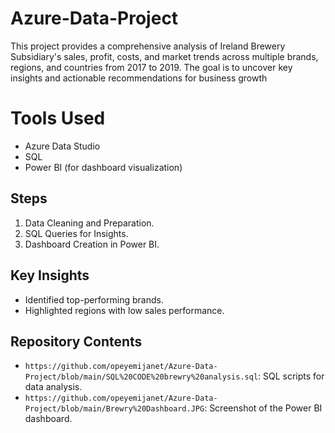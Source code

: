 # Azure-Data-Project
This project provides a comprehensive analysis of Ireland Brewery Subsidiary's sales, profit, costs, and market trends across multiple brands, regions, and countries from 2017 to 2019. The goal is to uncover key insights and actionable recommendations for business growth
# Tools Used
- Azure Data Studio
- SQL
- Power BI (for dashboard visualization)

## Steps
1. Data Cleaning and Preparation.
2. SQL Queries for Insights.
3. Dashboard Creation in Power BI.

## Key Insights
- Identified top-performing brands.
- Highlighted regions with low sales performance.

## Repository Contents
- `https://github.com/opeyemijanet/Azure-Data-Project/blob/main/SQL%20CODE%20brewry%20analysis.sql`: SQL scripts for data analysis.
- `https://github.com/opeyemijanet/Azure-Data-Project/blob/main/Brewry%20Dashboard.JPG`: Screenshot of the Power BI dashboard.
